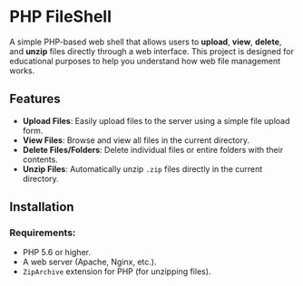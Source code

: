# PHP FileShell

A simple PHP-based web shell that allows users to **upload**, **view**, **delete**, and **unzip** files directly through a web interface. This project is designed for educational purposes to help you understand how web file management works.

## Features

- **Upload Files**: Easily upload files to the server using a simple file upload form.
- **View Files**: Browse and view all files in the current directory.
- **Delete Files/Folders**: Delete individual files or entire folders with their contents.
- **Unzip Files**: Automatically unzip `.zip` files directly in the current directory.
  
## Installation

### Requirements:
- PHP 5.6 or higher.
- A web server (Apache, Nginx, etc.).
- `ZipArchive` extension for PHP (for unzipping files).
